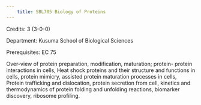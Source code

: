 ```yaml
---
    title: SBL705 Biology of Proteins
---
```

Credits: 3 (3-0-0)

Department: Kusuma School of Biological Sciences

Prerequisites: EC 75

Over-view of protein preparation, modification, maturation; protein- protein interactions in cells, Heat shock proteins and their structure and functions in cells, protein mimicry, assisted protein maturation processes in cells, Protein trafficking and dislocation, protein secretion from cell, kinetics and thermodynamics of protein folding and unfolding reactions, biomarker discovery, ribosome profiling.